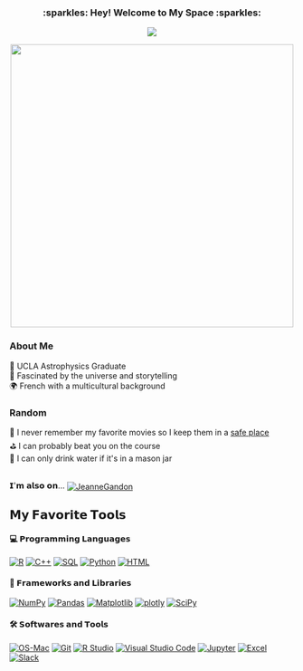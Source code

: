 <h3 align="center">
  :sparkles: Hey! Welcome to My Space :sparkles:
</h3>

<p align="center">
  <a href="https://github.com/DenverCoder1/readme-typing-svg"><img src="https://readme-typing-svg.herokuapp.com/?lines=Astrophysicist;Data%20Analyst;Film%20Nerd;Traveler%20and%20Explorer;&font=Fira%20Code&center=true&width=840&height=45&color=f75c7e&vCenter=true&size=22"></a>
</p>

<p align="center">
  <img src='https://imgur.com/ojnKLDL.jpg' width='500' align="center">
  <p>
   
  <h3>About Me</h3>
  🚀 UCLA Astrophysics Graduate <br>
  🌌 Fascinated by the universe and storytelling <br>
  🌍 French with a multicultural background
  
  <h3>Random</h3>
  🎥 I never remember my favorite movies so I keep them in a <a href="https://letterboxd.com/jeannegandon/">safe place</a> <br>
  ⛳️ I can probably beat you on the course <br>
  🚰 I can only drink water if it's in a mason jar
  </p>
  
</p>

<br>
𝗜'𝗺 𝗮𝗹𝘀𝗼 𝗼𝗻...
<a href="https://www.linkedin.com/in/jeanne-gandon-21580a1a7/" target="blank"><img align="center" src="https://img.shields.io/badge/LinkedIn-blue?style=flat&logo=linkedin&labelColor=black" alt="JeanneGandon" /></a>

## 𝗠𝘆 𝗙𝗮𝘃𝗼𝗿𝗶𝘁𝗲 𝗧𝗼𝗼𝗹𝘀

#### 💻 𝗣𝗿𝗼𝗴𝗿𝗮𝗺𝗺𝗶𝗻𝗴 𝗟𝗮𝗻𝗴𝘂𝗮𝗴𝗲𝘀
 
  <a href="#"><img alt="R" src="https://custom-icon-badges.herokuapp.com/badge/R-276DC3?logo=R&logoColor=white"></a>
  <a href="#"><img alt="C++" src="https://custom-icon-badges.herokuapp.com/badge/C++-00599C?logo=c-plus-plus-93c7ddd5cc&logoColor=white"></a>
  <a href="#"><img alt="SQL" src="https://custom-icon-badges.herokuapp.com/badge/SQL-4479A1?logo=database&logoColor=white"></a>
  <a href="#"><img alt="Python" src="https://img.shields.io/badge/Python-3776AB?logo=python&logoColor=white"></a>
  <a href="#"><img alt="HTML" src="https://custom-icon-badges.herokuapp.com/badge/HTML-0052A2.svg?logo=HTML&logoColor=white"></a>
  
  
#### 🧰 𝗙𝗿𝗮𝗺𝗲𝘄𝗼𝗿𝗸𝘀 𝗮𝗻𝗱 𝗟𝗶𝗯𝗿𝗮𝗿𝗶𝗲𝘀
 
  <a href="#"><img alt="NumPy" src="https://img.shields.io/badge/Numpy-013243?logo=numpy&logoColor=white"></a>
  <a href="#"><img alt="Pandas" src="https://img.shields.io/badge/Pandas-150458?logo=pandas&logoColor=white"></a>
  <a href="#"><img alt="Matplotlib" src="https://custom-icon-badges.herokuapp.com/badge/Matplotlib-337C99?logo=matplotlib-logo-7676870ac0-seeklogo&logoColor=white"></a>
  <a href="#"><img alt="plotly" src="https://img.shields.io/badge/plotly-3F4F75?logo=plotly&logoColor=white"></a>
  <a href="#"><img alt="SciPy" src="https://img.shields.io/badge/SciPy-8CAAE6?logo=scipy&logoColor=white"></a>
  
  

#### 🛠️ 𝗦𝗼𝗳𝘁𝘄𝗮𝗿𝗲𝘀 𝗮𝗻𝗱 𝗧𝗼𝗼𝗹𝘀

<a href="#"><img alt="OS-Mac" src="https://img.shields.io/badge/-Os%20Mac-555555?logo=apple&logoColor=white"></a>
<a href="#"><img alt="Git" src="https://img.shields.io/badge/Git-F05032?logo=git&logoColor=white"></a>
<a href="#"><img alt="R Studio" src="https://img.shields.io/badge/R Studio-75AADB?logo=RStudio&logoColor=white"></a>
<a href="#"><img alt="Visual Studio Code" src="https://img.shields.io/badge/Visual%20Studio%20Code-5C2D91?logo=visual-studio-code&logoColor=white"></a>
<a href="#"><img alt="Jupyter" src="https://img.shields.io/badge/Jupyter-F37626?logo=Jupyter&logoColor=white"></a>
<a href="#"><img alt="Excel" src="https://img.shields.io/badge/microsoftexcel-217346?logo=slack&logoColor=white"></a>
<a href="#"><img alt="Slack" src="https://img.shields.io/badge/slack-4A154B?logo=slack&logoColor=white"></a>


